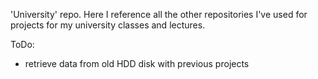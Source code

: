 'University' repo. Here I reference all the other repositories I've used for projects for my university classes and lectures.

ToDo:
- retrieve data from old HDD disk with previous projects